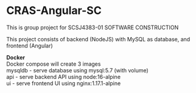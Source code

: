# CRAS-Angular-SC

This is group project for SCSJ4383-01 SOFTWARE CONSTRUCTION

This project consists of backend (NodeJS) with MySQL as database, and frontend (Angular)

**Docker** <br>
Docker compose will create 3 images <br>
mysqldb - serve database using mysql:5.7 (with volume) <br>
api - serve backend API using node:16-alpine <br>
ui - serve frontend UI using nginx:1.17.1-alpine
